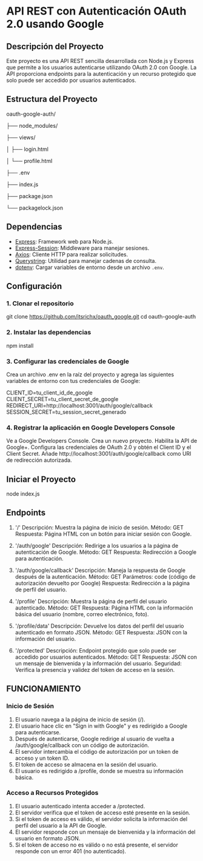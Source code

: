 # API REST con Autenticación OAuth 2.0 usando Google

## Descripción del Proyecto

Este proyecto es una API REST sencilla desarrollada con Node.js y Express que permite a los usuarios autenticarse utilizando OAuth 2.0 con Google. La API proporciona endpoints para la autenticación y un recurso protegido que solo puede ser accedido por usuarios autenticados.

## Estructura del Proyecto

oauth-google-auth/

├── node_modules/

├── views/

│ ├── login.html

│ └── profile.html

├── .env

├── index.js

├── package.json

└── packagelock.json




## Dependencias

- [Express](https://www.npmjs.com/package/express): Framework web para Node.js.
- [Express-Session](https://www.npmjs.com/package/express-session): Middleware para manejar sesiones.
- [Axios](https://www.npmjs.com/package/axios): Cliente HTTP para realizar solicitudes.
- [Querystring](https://www.npmjs.com/package/querystring): Utilidad para manejar cadenas de consulta.
- [dotenv](https://www.npmjs.com/package/dotenv): Cargar variables de entorno desde un archivo `.env`.

## Configuración

### 1. Clonar el repositorio

git clone https://github.com/itsrichx/oauth_google.git 
cd oauth-google-auth

### 2. Instalar las dependencias
npm install


### 3. Configurar las credenciales de Google

Crea un archivo .env en la raíz del proyecto y agrega las siguientes variables de entorno con tus credenciales de Google:

CLIENT_ID=tu_client_id_de_google
CLIENT_SECRET=tu_client_secret_de_google
REDIRECT_URI=http://localhost:3001/auth/google/callback
SESSION_SECRET=tu_session_secret_generado

### 4. Registrar la aplicación en Google Developers Console

Ve a Google Developers Console.
Crea un nuevo proyecto.
Habilita la API de Google+.
Configura las credenciales de OAuth 2.0 y obtén el Client ID y el Client Secret.
Añade http://localhost:3001/auth/google/callback como URI de redirección autorizada.

## Iniciar el Proyecto

node index.js


## Endpoints

1. '/'
Descripción: Muestra la página de inicio de sesión.
Método: GET
Respuesta: Página HTML con un botón para iniciar sesión con Google.

2. '/auth/google'
Descripción: Redirige a los usuarios a la página de autenticación de Google.
Método: GET
Respuesta: Redirección a Google para autenticación.

3. '/auth/google/callback'
Descripción: Maneja la respuesta de Google después de la autenticación.
Método: GET
Parámetros: code (código de autorización devuelto por Google)
Respuesta: Redirección a la página de perfil del usuario.

4. '/profile'
Descripción: Muestra la página de perfil del usuario autenticado.
Método: GET
Respuesta: Página HTML con la información básica del usuario (nombre, correo electrónico, foto).

5. '/profile/data'
Descripción: Devuelve los datos del perfil del usuario autenticado en formato JSON.
Método: GET
Respuesta: JSON con la información del usuario.

6. '/protected'
Descripción: Endpoint protegido que solo puede ser accedido por usuarios autenticados.
Método: GET
Respuesta: JSON con un mensaje de bienvenida y la información del usuario.
Seguridad: Verifica la presencia y validez del token de acceso en la sesión.

## FUNCIONAMIENTO

### Inicio de Sesión

1. El usuario navega a la página de inicio de sesión (/).
2. El usuario hace clic en "Sign in with Google" y es redirigido a Google para autenticarse.
3. Después de autenticarse, Google redirige al usuario de vuelta a /auth/google/callback con un código de autorización.
4. El servidor intercambia el código de autorización por un token de acceso y un token ID.
5. El token de acceso se almacena en la sesión del usuario.
6. El usuario es redirigido a /profile, donde se muestra su información básica.

### Acceso a Recursos Protegidos

1. El usuario autenticado intenta acceder a /protected.
2. El servidor verifica que el token de acceso esté presente en la sesión.
3. Si el token de acceso es válido, el servidor solicita la información del perfil del usuario a la API de Google.
4. El servidor responde con un mensaje de bienvenida y la información del usuario en formato JSON.
5. Si el token de acceso no es válido o no está presente, el servidor responde con un error 401 (no autenticado).
